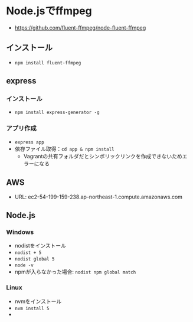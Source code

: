 # Node.jsでffmpeg
* https://github.com/fluent-ffmpeg/node-fluent-ffmpeg

## インストール
* `npm install fluent-ffmpeg`

## express
### インストール
* `npm install express-generator -g`

### アプリ作成
* `express app`
* 依存ファイル取得：`cd app & npm install`
  * Vagrantの共有フォルダだとシンボリックリンクを作成できないためエラーになる

## AWS
* URL: ec2-54-199-159-238.ap-northeast-1.compute.amazonaws.com

## Node.js
### Windows
* nodistをインストール
* `nodist + 5`
* `nodist global 5`
* `node -v`
* npmが入らなかった場合: `nodist npm global match`

### Linux
* nvmをインストール
* `nvm install 5`
*
